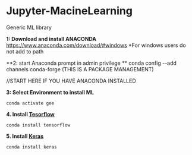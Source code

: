 # Jupyter-MacineLearning
Generic ML library

**1: Download and install ANACONDA**
https://www.anaconda.com/download/#windows
*For windows users do not add to path

**2: start Anaconda prompt in admin privilege **
conda config --add channels conda-forge (THIS IS A PACKAGE MANAGEMENT)

//START HERE IF YOU HAVE ANACONDA INSTALLED

**3: Select Environment to install ML**
```
conda activate gee
```

**4. Install [Tesorflow](https://www.tensorflow.org/)**
```
conda install tensorflow
```

**5. Install [Keras](https://keras.io/)**
```
conda install keras
````
